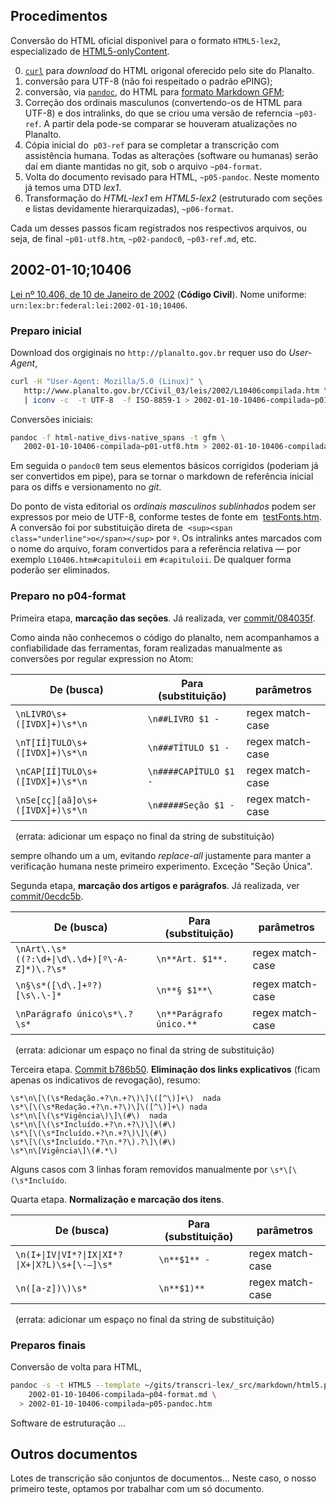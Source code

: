 ## Procedimentos

Conversão do HTML oficial disponivel para o formato `HTML5-lex2`, especializado de  [HTML5-onlyContent](https://github.com/okfn-brasil/HTML5-onlyContent).

0. [`curl`](https://en.wikipedia.org/wiki/CURL) para *download* do HTML origonal oferecido pelo site do Planalto.
1. conversão para UTF-8 (não foi respeitado o padrão ePING);
2. conversão, via [`pandoc`](https://en.wikipedia.org/wiki/Pandoc), do HTML para [formato Markdown GFM](https://en.wikipedia.org/wiki/Markdown#GFM);
3. Correção dos ordinais masculunos (convertendo-os de HTML para UTF-8) e dos intralinks, do que se criou uma versão de referncia `~p03-ref`. A partir dela pode-se comparar se houveram atualizações no Planalto.
4. Cópia inicial do  `p03-ref` para se completar a transcrição com assistência humana.  Todas as alterações (software ou humanas)  serão daí em diante mantidas no git, sob o arquivo `~p04-format`.
5. Volta do documento revisado para HTML, `~p05-pandoc`. Neste momento já temos uma DTD *lex1*.
6. Transformação do *HTML-lex1* em *HTML5-lex2* (estruturado com seções e listas devidamente hierarquizadas), `~p06-format`.

Cada um desses passos ficam registrados nos respectivos arquivos, ou seja, de final `~p01-utf8.htm`, `~p02-pandoc0`, `~p03-ref.md`, etc.

## 2002-01-10;10406

[Lei nº 10.406, de 10 de Janeiro de 2002](http://lexml.gov.br/urn/urn:lex:br:federal:lei:2002-01-10;10406) (**Código Civil**). Nome uniforme: <code>urn:lex:br:federal:lei:2002-01-10;10406</code>.

### Preparo inicial

Download dos orgiginais no `http://planalto.gov.br` requer uso do *User-Agent*,

```sh
curl -H "User-Agent: Mozilla/5.0 (Linux)" \
   http://www.planalto.gov.br/CCivil_03/leis/2002/L10406compilada.htm \
   | iconv -c  -t UTF-8  -f ISO-8859-1 > 2002-01-10-10406-compilada~p01-utf8.htm
```

Conversões iniciais:

```sh
pandoc -f html-native_divs-native_spans -t gfm \
   2002-01-10-10406-compilada~p01-utf8.htm > 2002-01-10-10406-compilada~p02-pandoc0.md
```

Em seguida o `pandoc0` tem seus elementos básicos corrigidos (poderiam já ser convertidos em pipe), para se tornar o markdown de referência inicial para os diffs e versionamento no *git*.

Do ponto de vista editorial os *ordinais masculinos sublinhados* podem ser expressos por meio de UTF-8, conforme testes de fonte em  [testFonts.htm](../testFonts.htm). A conversão foi por substituição direta de  `<sup><span class="underline">o</span></sup>` por `º`.  Os intralinks antes marcados com o nome do arquivo, foram convertidos para a referência relativa &mdash; por exemplo `L10406.htm#capituloii` em `#capituloii`. De qualquer forma poderão ser eliminados.

### Preparo no p04-format

Primeira etapa, **marcação das seções**. Já realizada, ver [commit/084035f](https://github.com/ppKrauss/transcri-lex/commit/084035f4c9dd07d1e986ef9d2fc3e84f5852dfcb#diff-dc048e1267b5e68a0e009a6a1c0d3dee).

Como ainda não conhecemos o código do planalto, nem acompanhamos a confiabilidade das ferramentas, foram realizadas manualmente as conversões por regular expression no Atom:

De (busca) | Para (substituição) | parâmetros
-----------|--------------------|----------
`\nLIVRO\s+([IVDX]+)\s*\n` | `\n##LIVRO $1 - ` | regex match-case
`\nT[IÍ]TULO\s+([IVDX]+)\s*\n` | `\n###TÍTULO $1 - ` | regex match-case
`\nCAP[IÍ]TULO\s+([IVDX]+)\s*\n` | `\n####CAPÍTULO $1 - ` | regex match-case
`\nSe[cç][aã]o\s+([IVDX]+)\s*\n` | `\n#####Seção $1 - ` | regex match-case
&nbsp; (errata: adicionar um espaço no final da string de substituição)

sempre olhando um a um, evitando *replace-all* justamente para manter a verificação humana neste primeiro experimento. Exceção "Seção Única".

Segunda etapa, **marcação dos artigos e parágrafos**. Já realizada, ver [commit/0ecdc5b](https://github.com/ppKrauss/transcri-lex/commit/0ecdc5b58ccd5e860b1ced8356441c03c668cfc1#diff-dc048e1267b5e68a0e009a6a1c0d3dee).

De (busca) | Para (substituição) | parâmetros
-----------|--------------------|----------
`\nArt\.\s*((?:\d+\|\d\.\d+)[º\-A-Z]*)\.?\s*` | `\n**Art. $1**. ` | regex match-case
`\n§\s*([\d\.]+º?)[\s\.\-]*` | `\n**§ $1**\ ` | regex match-case
`\nParágrafo único\s*\.?\s*` | `\n**Parágrafo único.** ` | regex match-case
&nbsp; (errata: adicionar um espaço no final da string de substituição)

Terceira etapa. [Commit b786b50](https://github.com/ppKrauss/transcri-lex/commit/b786b507007d95b526308ba81d81bfac04042f9d). **Eliminação dos links explicativos** (ficam apenas os indicativos de revogação), resumo:
```
\s*\n\[\(\s*Redação.+?\n.+?\)\]\([^\)]+\)  nada
\s*\[\(\s*Redação.+?\n.+?\)\]\([^\)]+\) nada
\s*\n\[\(\s*Vigência\)\]\(#\)  nada
\s*\n\[\(\s*Incluído.+?\n.+?\)\]\(#\)
\s*\[\(\s*Incluído.+?\n.+?\)\]\(#\)
\s*\[\(\s*Incluído.*?\n.*?\).?\]\(#\)
\s*\n\[Vigência\]\(#.*\)
```
Alguns casos com 3 linhas foram removidos manualmente por `\s*\[\(\s*Incluído`.

Quarta etapa. **Normalização e marcação dos itens**.

De (busca) | Para (substituição) | parâmetros
-----------|---------------------|----------
`\n(I+\|IV\|VI*?\|IX\|XI*?\|X+\|X?L)\s+[\-–]\s*` | `\n**$1** - ` | regex match-case
`\n([a-z])\)\s*` | `\n**$1)** ` | regex match-case
&nbsp; (errata: adicionar um espaço no final da string de substituição)

### Preparos finais
Conversão de volta para HTML,

```sh
pandoc -s -t HTML5 --template ~/gits/transcri-lex/_src/markdown/html5.pandoc.tpl \
    2002-01-10-10406-compilada~p04-format.md \
  > 2002-01-10-10406-compilada~p05-pandoc.htm
```
Software de estruturação ...

## Outros documentos

Lotes de transcrição são conjuntos de documentos... Neste caso, o nosso primeiro teste, optamos por trabalhar com um só documento.
